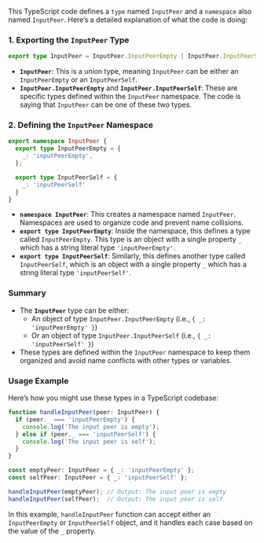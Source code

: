 This TypeScript code defines a `type` named `InputPeer` and a `namespace` also named `InputPeer`. Here’s a detailed explanation of what the code is doing:

### 1. Exporting the `InputPeer` Type
```typescript
export type InputPeer = InputPeer.InputPeerEmpty | InputPeer.InputPeerSelf;
```
- **`InputPeer`**: This is a union type, meaning `InputPeer` can be either an `InputPeerEmpty` or an `InputPeerSelf`.
- **`InputPeer.InputPeerEmpty`** and **`InputPeer.InputPeerSelf`**: These are specific types defined within the `InputPeer` namespace. The code is saying that `InputPeer` can be one of these two types.

### 2. Defining the `InputPeer` Namespace
```typescript
export namespace InputPeer {
  export type InputPeerEmpty = {
    _: 'inputPeerEmpty',
  };

  export type InputPeerSelf = {
    _: 'inputPeerSelf'
  }
}
```
- **`namespace InputPeer`**: This creates a namespace named `InputPeer`. Namespaces are used to organize code and prevent name collisions.
- **`export type InputPeerEmpty`**: Inside the namespace, this defines a type called `InputPeerEmpty`. This type is an object with a single property `_` which has a string literal type `'inputPeerEmpty'`.
- **`export type InputPeerSelf`**: Similarly, this defines another type called `InputPeerSelf`, which is an object with a single property `_` which has a string literal type `'inputPeerSelf'`.

### Summary
- The **`InputPeer`** type can be either:
  - An object of type `InputPeer.InputPeerEmpty` (i.e., `{ _: 'inputPeerEmpty' }`)
  - Or an object of type `InputPeer.InputPeerSelf` (i.e., `{ _: 'inputPeerSelf' }`)
- These types are defined within the `InputPeer` namespace to keep them organized and avoid name conflicts with other types or variables.

### Usage Example
Here’s how you might use these types in a TypeScript codebase:
```typescript
function handleInputPeer(peer: InputPeer) {
  if (peer._ === 'inputPeerEmpty') {
    console.log('The input peer is empty');
  } else if (peer._ === 'inputPeerSelf') {
    console.log('The input peer is self');
  }
}

const emptyPeer: InputPeer = { _: 'inputPeerEmpty' };
const selfPeer: InputPeer = { _: 'inputPeerSelf' };

handleInputPeer(emptyPeer); // Output: The input peer is empty
handleInputPeer(selfPeer);  // Output: The input peer is self
```
In this example, `handleInputPeer` function can accept either an `InputPeerEmpty` or `InputPeerSelf` object, and it handles each case based on the value of the `_` property.